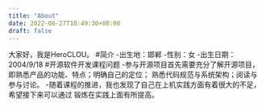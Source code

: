 ```yaml
---
title: "About"
date: 2022-06-27T18:49:30+08:00
draft: false
---
```

大家好，我是HeroCLOU。
#简介
-出生地：邯郸
-性别：女
-出生日期：2004/9/18
#开源软件开发课程问题
  -参与开源项目首先需要充分了解开源项目，即熟悉产品的功能、特点；明确自己的定位；
熟悉代码规范与系统架构；阅读与参与讨论。
  -随着课程的推进，我也发现了自己在上机实践方面有着很大的不足，希望接下来可以通过
锻炼在实践上面有所提高。
